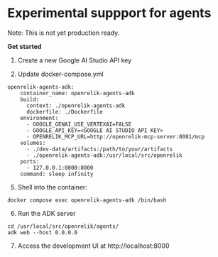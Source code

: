 # Experimental suppport for agents

Note: This is not yet production ready.

**Get started**

1. Create a new Google AI Studio API key

2. Update docker-compose.yml

```
openrelik-agents-adk:
    container_name: openrelik-agents-adk
    build:
      context: ./openrelik-agents-adk
      dockerfile: ./Dockerfile
    environment:
      - GOOGLE_GENAI_USE_VERTEXAI=FALSE
      - GOOGLE_API_KEY=<GOOGLE AI STUDIO API KEY>
      - OPENRELIK_MCP_URL=http://openrelik-mcp-server:8081/mcp
    volumes:
      - ./dev-data/artifacts:/path/to/your/artifacts
      - ./openrelik-agents-adk:/usr/local/src/openrelik
    ports:
      - 127.0.0.1:8000:8000
    command: sleep infinity
```

5. Shell into the container:

```
docker compose exec openrelik-agents-adk /bin/bash
```

6. Run the ADK server

```
cd /usr/local/src/openrelik/agents/
adk web --host 0.0.0.0
```

7. Access the development UI at http://localhost:8000
